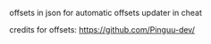 offsets in json for automatic offsets updater in cheat

credits for offsets: https://github.com/Pinguu-dev/
